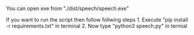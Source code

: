You can open exe from "./dist/speech/speech.exe"

If you want to run the script then follow follwing steps
    1. Execute "pip install -r requirements.txt" in terminal
    2. Now type "python3 speech.py" in termial
